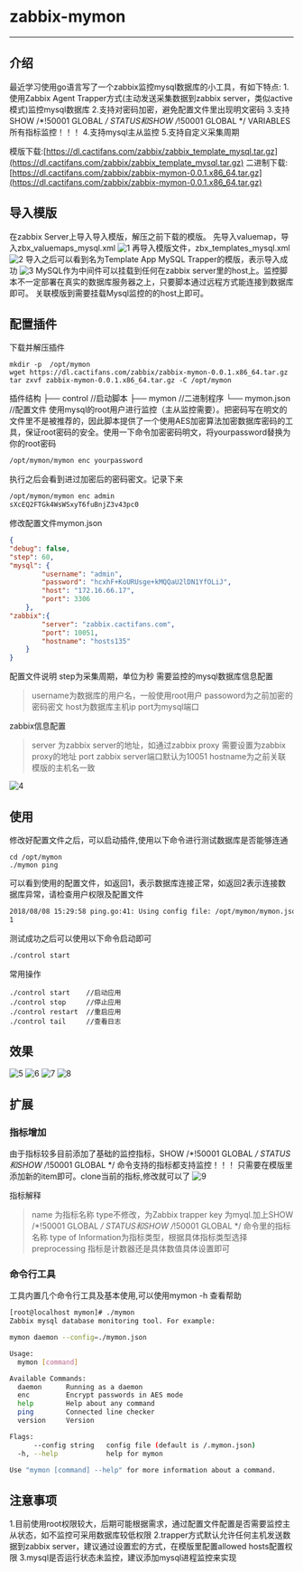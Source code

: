 # zabbix-mymon
-------------------------
## 介绍
最近学习使用go语言写了一个zabbix监控mysql数据库的小工具，有如下特点:
1.使用Zabbix Agent Trapper方式(主动发送采集数据到zabbix server，类似active模式)监控mysql数据库
2.支持对密码加密，避免配置文件里出现明文密码
3.支持SHOW /*!50001 GLOBAL */ STATUS和SHOW /*!50001 GLOBAL */ VARIABLES所有指标监控！！！
4.支持mysql主从监控
5.支持自定义采集周期


模版下载:[https://dl.cactifans.com/zabbix/zabbix_template_mysql.tar.gz](https://dl.cactifans.com/zabbix/zabbix_template_mysql.tar.gz)
二进制下载:[https://dl.cactifans.com/zabbix/zabbix-mymon-0.0.1.x86_64.tar.gz](https://dl.cactifans.com/zabbix/zabbix-mymon-0.0.1.x86_64.tar.gz)

## 导入模版
在zabbix Server上导入导入模版，解压之前下载的模版。
先导入valuemap，导入zbx_valuemaps_mysql.xml
![1](https://img.cactifans.com/wp-content/uploads/2018/08/1.jpg)
再导入模版文件，zbx_templates_mysql.xml
![2](https://img.cactifans.com/wp-content/uploads/2018/08/2.jpg)
导入之后可以看到名为Template App MySQL Trapper的模版，表示导入成功
![3](https://img.cactifans.com/wp-content/uploads/2018/08/3.jpg)
MySQL作为中间件可以挂载到任何在zabbix server里的host上。监控脚本不一定部署在真实的数据库服务器之上，只要脚本通过远程方式能连接到数据库即可。
关联模版到需要挂载Mysql监控的的host上即可。
## 配置插件
下载并解压插件
```
mkdir -p  /opt/mymon
wget https://dl.cactifans.com/zabbix/zabbix-mymon-0.0.1.x86_64.tar.gz
tar zxvf zabbix-mymon-0.0.1.x86_64.tar.gz -C /opt/mymon
```
插件结构
├── control    //启动脚本
├── mymon    //二进制程序
└── mymon.json   //配置文件
使用mysql的root用户进行监控（主从监控需要）。把密码写在明文的文件里不是被推荐的，因此脚本提供了一个使用AES加密算法加密数据库密码的工具，保证root密码的安全。使用一下命令加密密码明文，将yourpassword替换为你的root密码
```bash
/opt/mymon/mymon enc yourpassword
```
执行之后会看到进过加密后的密码密文。记录下来
```bash
/opt/mymon/mymon enc admin
sXcEQ2FTGk4WsWSxyT6fuBnjZ3v43pc0
```
修改配置文件mymon.json
```json
{
"debug": false,
"step": 60, 
"mysql": {
        "username": "admin",
        "password": "hcxhF+KoURUsge+kMQQaU2lDN1YfOLiJ",
        "host": "172.16.66.17",
        "port": 3306
    },
"zabbix":{
        "server": "zabbix.cactifans.com",
        "port": 10051,
        "hostname": "hosts135"
    }
}
```
配置文件说明
step为采集周期，单位为秒
需要监控的mysql数据库信息配置
>username为数据库的用户名，一般使用root用户
>passoword为之前加密的密码密文
>host为数据库主机ip
>port为mysql端口
>
zabbix信息配置
>server 为zabbix server的地址，如通过zabbix proxy 需要设置为zabbix proxy的地址
>port zabbix server端口默认为10051
>hostname为之前关联模版的主机名一致
>
![4](https://img.cactifans.com/wp-content/uploads/2018/08/4.jpg)

## 使用
修改好配置文件之后，可以启动插件,使用以下命令进行测试数据库是否能够连通
```
cd /opt/mymon
./mymon ping
```
可以看到使用的配置文件，如返回1，表示数据库连接正常，如返回2表示连接数据库异常，请检查用户权限及配置文件
```bash
2018/08/08 15:29:58 ping.go:41: Using config file: /opt/mymon/mymon.json  successfully!
1
```
测试成功之后可以使用以下命令启动即可
```bash
./control start
```
常用操作
```
./control start    //启动应用
./control stop     //停止应用
./control restart  //重启应用
./control tail     //查看日志
```
## 效果
![5](https://img.cactifans.com/wp-content/uploads/2018/08/5.jpg)
![6](https://img.cactifans.com/wp-content/uploads/2018/08/6.jpg)
![7](https://img.cactifans.com/wp-content/uploads/2018/08/7.jpg)
![8](https://img.cactifans.com/wp-content/uploads/2018/08/8.jpg)

## 扩展
### 指标增加
由于指标较多目前添加了基础的监控指标，SHOW /*!50001 GLOBAL */ STATUS和SHOW /*!50001 GLOBAL */ 命令支持的指标都支持监控！！！
只需要在模版里添加新的item即可。clone当前的指标,修改就可以了
![9](https://img.cactifans.com/wp-content/uploads/2018/08/9.jpg)

指标解释
>name 为指标名称
>type不修改，为Zabbix trapper
>key 为myql.加上SHOW /*!50001 GLOBAL */ STATUS和SHOW /*!50001 GLOBAL */ 命令里的指标名称
>type of Information为指标类型，根据具体指标类型选择
>preprocessing 指标是计数器还是具体数值具体设置即可

### 命令行工具
工具内置几个命令行工具及基本使用,可以使用mymon -h 查看帮助
```bash
[root@localhost mymon]# ./mymon 
Zabbix mysql database monitoring tool. For example:

mymon daemon --config=./mymon.json

Usage:
  mymon [command]

Available Commands:
  daemon      Running as a daemon
  enc         Encrypt passwords in AES mode
  help        Help about any command
  ping        Connected line checker
  version     Version

Flags:
      --config string   config file (default is /.mymon.json)
  -h, --help            help for mymon

Use "mymon [command] --help" for more information about a command.
```
## 注意事项
1.目前使用root权限较大，后期可能根据需求，通过配置文件配置是否需要监控主从状态，如不监控可采用数据库较低权限
2.trapper方式默认允许任何主机发送数据到zabbix server，建议通过设置宏的方式，在模版里配置allowed hosts配置权限
3.mysql是否运行状态未监控，建议添加mysql进程监控来实现
